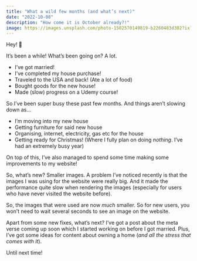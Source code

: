```yaml
---
title: "What a wild few months (and what’s next)"
date: "2022-10-08"
description: "How come it is October already?!"
image: https://images.unsplash.com/photo-1502570149819-b2260483d302?ixlib=rb-1.2.1&ixid=MnwxMjA3fDB8MHxwaG90by1wYWdlfHx8fGVufDB8fHx8&auto=format&fit=crop&w=2070&q=80
---
```


Hey! 👋 

It’s been a while! What’s been going on? A lot.

* I’ve got married!
* I’ve completed my house purchase!
* Traveled to the USA and back! (Ate a lot of food)
* Bought goods for the new house!
* Made (slow) progress on a Udemy course!

So I’ve been super busy these past few months. And things aren’t slowing down as…

* I’m moving into my new house
* Getting furniture for said new house
* Organising, internet, electricity, gas etc for the house
* Getting ready for Christmas! (Where I fully plan on doing _nothing_. I’ve had an extremely busy year)

On top of this, I’ve also managed to spend some time making some improvements to my website!

So, what’s new? Smaller images. A problem I’ve noticed recently is that the images I was using for the website were really big. And it made the performance quite slow when rendering the images (especially for users who have never visited the website before).

So, the images that were used are now _much_ smaller. So for new users, you won’t need to wait several seconds to see an image on the website.

Apart from some new fixes, what’s next? I’ve got a post about the meta verse coming up soon which I started working on before I got married. Plus, I’ve got some ideas for content about owning a home (_and all the stress that comes with it_).

Until next time!